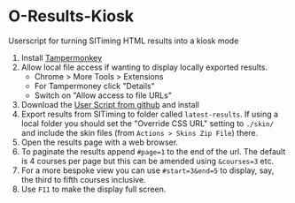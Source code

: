 # O-Results-Kiosk
Userscript for turning SITiming HTML results into a kiosk mode

1. Install [Tampermonkey](https://www.tampermonkey.net/)
2. Allow local file access if wanting to display locally exported results.
   - Chrome > More Tools > Extensions
   - For Tampermoney click "Details"
   - Switch on "Allow access to file URLs"
3. Download the [User Script from github](https://github.com/michael-77/O-Results-Kiosk/raw/main/kiosk.user.js) and install
4. Export results from SITiming to folder called `latest-results`. If using a local folder you should set the "Override CSS URL" setting to `./skin/` and include the skin files (from `Actions > Skins Zip File`) there.
5. Open the results page with a web browser.
6. To paginate the results append `#page=1` to the end of the url. The default is 4 courses per page but this can be amended using `&courses=3` etc.
7. For a more bespoke view you can use `#start=3&end=5` to display, say, the third to fifth courses inclusive.
8. Use `F11` to make the display full screen.
